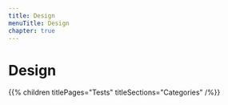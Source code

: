 ```yaml
---
title: Design
menuTitle: Design
chapter: true
---
```


# Design

{{% children titlePages="Tests" titleSections="Categories" /%}}
